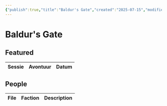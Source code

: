 ```yaml
---
{"publish":true,"title":"Baldur's Gate","created":"2025-07-15","modified":"2025-07-20T15:39:27.780+02:00","published":"2025-07-15","cssclasses":""}
---
```


# Baldur's Gate
## Featured
| Sessie | Avontuur | Datum |
| ------ | -------- | ----- |

## People
| File | Faction | Description |
| ---- | ------- | ----------- |

